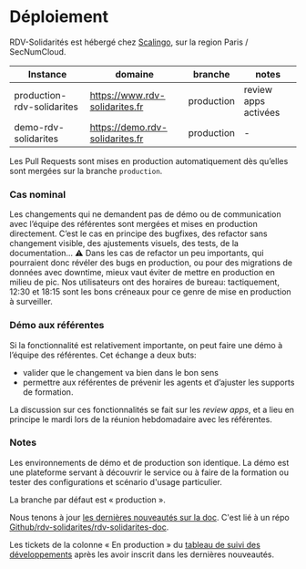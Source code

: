 # Déploiement

RDV-Solidarités est hébergé chez [Scalingo](https://scalingo.com/fr/datacenters), sur la region Paris / SecNumCloud.

| Instance | domaine | branche | notes |
| -------- | ------- | ------- | ----- |
| production-rdv-solidarites | https://www.rdv-solidarites.fr | production | review apps activées |
| demo-rdv-solidarites | https://demo.rdv-solidarites.fr | production | - |

Les Pull Requests sont mises en production automatiquement dès qu’elles sont mergées sur la branche `production`.


### Cas nominal

Les changements qui ne demandent pas de démo ou de communication avec l’équipe des référentes sont mergées et mises en production directement. 
C’est le cas en principe des bugfixes, des refactor sans changement visible, des ajustements visuels, des tests, de la documentation…
⚠️ Dans les cas de refactor un peu importants, qui pourraient donc révéler des bugs en production, ou pour des migrations de données avec downtime, mieux vaut éviter de mettre en production en milieu de pic.
Nos utilisateurs ont des horaires de bureau: tactiquement, 12:30 et 18:15 sont les bons créneaux pour ce genre de mise en production à surveiller.  

### Démo aux référentes

Si la fonctionnalité est relativement importante, on peut faire une démo à l’équipe des référentes. Cet échange a deux buts:
* valider que le changement va bien dans le bon sens
* permettre aux référentes de prévenir les agents et d’ajuster les supports de formation.

La discussion sur ces fonctionnalités se fait sur les _review apps_, et a lieu en principe le mardi lors de la réunion hebdomadaire avec les référentes.

### Notes

Les environnements de démo et de production son identique. La démo est une plateforme servant à découvrir le service ou à faire de la formation ou tester des configurations et scénario d'usage particulier.

La branche par défaut est « production ».

Nous tenons à jour [les dernières nouveautés sur la doc](https://doc.rdv-solidarites.fr/dernieres-nouveautes). C'est lié à un répo [Github/rdv-solidarites/rdv-solidarites-doc](https://github.com/rdv-solidarites/rdv-solidarites-doc).

Les tickets de la colonne « En production » du [tableau de suivi des développements](https://github.com/betagouv/rdv-solidarites.fr/projects/8?fullscreen=true) après les avoir inscrit dans les dernières nouveautés.

